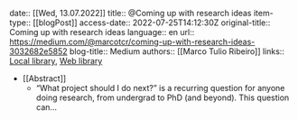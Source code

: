 date:: [[Wed, 13.07.2022]]
title:: @Coming up with research ideas
item-type:: [[blogPost]]
access-date:: 2022-07-25T14:12:30Z
original-title:: Coming up with research ideas
language:: en
url:: https://medium.com/@marcotcr/coming-up-with-research-ideas-3032682e5852
blog-title:: Medium
authors:: [[Marco Tulio Ribeiro]]
links:: [Local library](zotero://select/library/items/7IFTMSI6), [Web library](https://www.zotero.org/users/6520516/items/7IFTMSI6)

- [[Abstract]]
	- “What project should I do next?” is a recurring question for anyone doing research, from undergrad to PhD (and beyond). This question can…